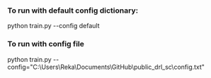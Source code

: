 ### To run with default config dictionary:

python train.py --config default

### To run with config file

python train.py --config="C:\Users\Reka\Documents\GitHub\public_drl_sc\config.txt"
